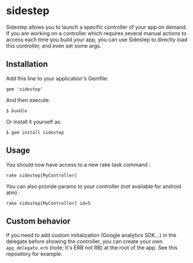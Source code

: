 # sidestep

Sidestep allows you to launch a specific controller of your app on demand. If you are working on a controller which requires several manual actions to access each time you build your app, you can use Sidestep to directly load this controller, and even set some args.

## Installation

Add this line to your application's Gemfile:

    gem 'sidestep'

And then execute:

    $ bundle

Or install it yourself as:

    $ gem install sidestep

## Usage

You should now have access to a new rake task command :

    rake sidestep[MyController]

You can also provide params to your controller (not available for android atm) :

    rake sidestep[MyController] id=5

## Custom behavior

If you need to add custom initialization (Google analytics SDK...) in the delegate before showing the controller, you can create your own `app_delegate.erb` (note: it's ERB not RB) at the root of the app. See this repository for example.
